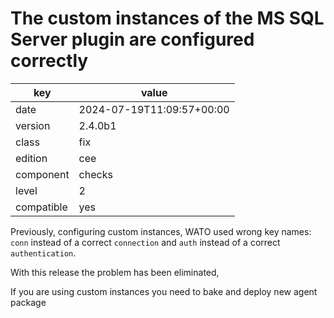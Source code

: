[//]: # (werk v2)
# The custom instances of the MS SQL Server plugin are configured correctly

key        | value
---------- | ---
date       | 2024-07-19T11:09:57+00:00
version    | 2.4.0b1
class      | fix
edition    | cee
component  | checks
level      | 2
compatible | yes

Previously, configuring custom instances, WATO used wrong key names:
`conn` instead of a correct `connection` and `auth` instead of
a correct `authentication`.

With this release the problem has been eliminated,

If you are using custom instances you need to bake and deploy new
agent package
